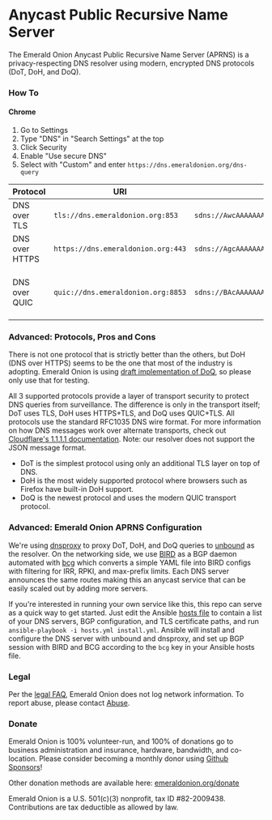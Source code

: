 # Anycast Public Recursive Name Server

The Emerald Onion Anycast Public Recursive Name Server (APRNS) is a privacy-respecting DNS resolver using modern, encrypted DNS protocols (DoT, DoH, and DoQ).

### How To

#### Chrome

1. Go to Settings
2. Type "DNS" in "Search Settings" at the top
3. Click Security
4. Enable "Use secure DNS"
5. Select with "Custom" and enter `https://dns.emeraldonion.org/dns-query`

| Protocol       | URI                                | DNS Stamp                                                           | Spec                                                                                       |
|----------------|------------------------------------|---------------------------------------------------------------------|--------------------------------------------------------------------------------------------|
| DNS over TLS   | `tls://dns.emeraldonion.org:853`   | `sdns://AwcAAAAAAAAAAAAUZG5zLmVtZXJhbGRvbmlvbi5vcmc`                | [RFC 7858](https://tools.ietf.org/html/rfc7858)                                            |
| DNS over HTTPS | `https://dns.emeraldonion.org:443` | `sdns://AgcAAAAAAAAAAAAUZG5zLmVtZXJhbGRvbmlvbi5vcmcKL2Rucy1xdWVyeQ` | [RFC 8484](https://tools.ietf.org/html/rfc8484)                                            |
| DNS over QUIC  | `quic://dns.emeraldonion.org:8853` | `sdns://BAcAAAAAAAAAAAAUZG5zLmVtZXJhbGRvbmlvbi5vcmc`                | [draft-ietf-dprive-dnsoquic-02](https://tools.ietf.org/html/draft-ietf-dprive-dnsoquic-02) |

### Advanced: Protocols, Pros and Cons

There is not one protocol that is strictly better than the others, but DoH (DNS over HTTPS) seems to be the one that most of the industry is adopting. Emerald Onion is using [draft implementation of DoQ](https://github.com/AdguardTeam/dnsproxy/pull/128), so please only use that for testing.

All 3 supported protocols provide a layer of transport security to protect DNS queries from surveillance. The difference is only in the transport itself; DoT uses TLS, DoH uses HTTPS+TLS, and DoQ uses QUIC+TLS. All protocols use the standard RFC1035 DNS wire format. For more information on how DNS messages work over alternate transports, check out [Cloudflare's 1.1.1.1 documentation](https://developers.cloudflare.com/1.1.1.1/dns-over-https/wireformat). Note: our resolver does not support the JSON message format.

- DoT is the simplest protocol using only an additional TLS layer on top of DNS.
- DoH is the most widely supported protocol where browsers such as Firefox have built-in DoH support.
- DoQ is the newest protocol and uses the modern QUIC transport protocol.

### Advanced: Emerald Onion APRNS Configuration

We're using [dnsproxy](https://github.com/AdguardTeam/dnsproxy) to proxy DoT, DoH, and DoQ queries to [unbound](https://github.com/NLnetLabs/unbound) as the resolver. On the networking side, we use [BIRD](https://gitlab.nic.cz/labs/bird/tree/master) as a BGP daemon automated with [bcg](https://github.com/natesales/bcg) which converts a simple YAML file into BIRD configs with filtering for IRR, RPKI, and max-prefix limits. Each DNS server announces the same routes making this an anycast service that can be easily scaled out by adding more servers.

If you're interested in running your own service like this, this repo can serve as a quick way to get started. Just edit the Ansible [hosts file](https://github.com/emeraldonion/APRNS/blob/main/hosts.yml) to contain a list of your DNS servers, BGP configuration, and TLS certificate paths, and run `ansible-playbook -i hosts.yml install.yml`. Ansible will install and configure the DNS server with unbound and dnsproxy, and set up BGP session with BIRD and BCG according to the `bcg` key in your Ansible hosts file.

### Legal

Per the [legal FAQ](https://emeraldonion.org/faq/), Emerald Onion does not log network information. To report abuse, please contact [Abuse](mailto:abuse@emeraldonion.org).

### Donate

Emerald Onion is 100% volunteer-run, and 100% of donations go to business administration and insurance, hardware, bandwidth, and co-location. Please consider becoming a monthly donor using [Github Sponsors](https://github.com/sponsors/emeraldonion)!

Other donation methods are available here: [emeraldonion.org/donate](https://emeraldonion.org/donate/)

Emerald Onion is a U.S. 501(c)(3) nonprofit, tax ID #82-2009438. Contributions are tax deductible as allowed by law.
